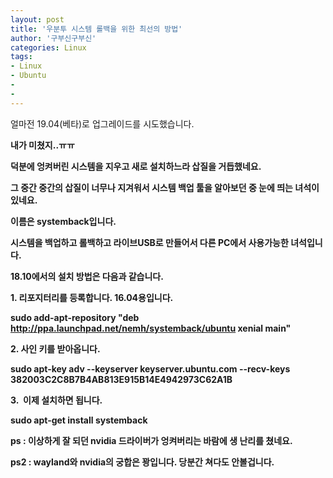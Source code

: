 ```yaml
---
layout: post
title: '우분투 시스템 롤백을 위한 최선의 방법'
author: '구부신구부신'
categories: Linux
tags:
- Linux
- Ubuntu
-
- 
---
```



<script> location.href='https://cafe.naver.com/develoid/860661' ; </script>

얼마전 19.04(베타)로 업그레이드를 시도했습니다.&nbsp;<p><b></p><p>내가 미쳤지..ㅠㅠ</p><p><b></p><p>덕분에 엉켜버린 시스템을 지우고 새로 설치하느라 삽질을 거듭했네요.</p><p><b></p><p>그 중간 중간의 삽질이 너무나 지겨워서 시스템 백업 툴을 알아보던 중 눈에 띄는 녀석이 있네요.&nbsp;</p><p><b></p><p>이름은 systemback입니다.&nbsp;</p><p><b></p><p>시스템을 백업하고 롤백하고 라이브USB로 만들어서 다른 PC에서 사용가능한 녀석입니다.&nbsp;</p><p><b></p><p>18.10에서의 설치 방법은 다음과 같습니다.&nbsp;</p><p><b></p><p>1. 리포지터리를 등록합니다. 16.04용입니다.&nbsp;</p><p><p>sudo add-apt-repository "deb http://ppa.launchpad.net/nemh/systemback/ubuntu xenial main"</pre></p><p>2. 사인 키를 받아옵니다.&nbsp;</p><p><p>sudo apt-key adv --keyserver keyserver.ubuntu.com --recv-keys 382003C2C8B7B4AB813E915B14E4942973C62A1B</pre></p><p>3.&nbsp; 이제 설치하면 됩니다.&nbsp;</p><p><p>sudo apt-get install systemback</pre></p><p><b></p><p>ps : 이상하게 잘 되던 nvidia 드라이버가 엉켜버리는 바람에 생 난리를 쳤네요.&nbsp;</p><p>ps2 : wayland와 nvidia의 궁합은 꽝입니다. 당분간 쳐다도 안볼겁니다.&nbsp;</p>
